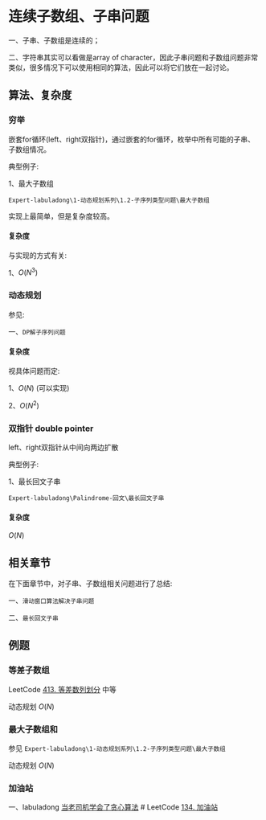 # 连续子数组、子串问题

一、子串、子数组是连续的；

二、字符串其实可以看做是array of character，因此子串问题和子数组问题非常类似，很多情况下可以使用相同的算法，因此可以将它们放在一起讨论。

## 算法、复杂度

### 穷举

嵌套for循环(left、right双指针)，通过嵌套的for循环，枚举中所有可能的子串、子数组情况。

典型例子:

1、最大子数组

`Expert-labuladong\1-动态规划系列\1.2-子序列类型问题\最大子数组`

实现上最简单，但是复杂度较高。

#### 复杂度

与实现的方式有关:

1、$O(N^3)$​



### 动态规划

参见:

一、`DP解子序列问题`



#### 复杂度

视具体问题而定:

1、$O(N)$ (可以实现)

2、$O(N^2)$​



### 双指针 double pointer

left、right双指针从中间向两边扩散

典型例子:

1、最长回文子串

`Expert-labuladong\Palindrome-回文\最长回文子串`



#### 复杂度

$O(N)$



## 相关章节

在下面章节中，对子串、子数组相关问题进行了总结: 

一、`滑动窗口算法解决子串问题`

二、`最长回文子串`



## 例题



### 等差子数组

LeetCode [413. 等差数列划分](https://leetcode-cn.com/problems/arithmetic-slices/) 中等

动态规划 $O(N)$



### 最大子数组和

参见 `Expert-labuladong\1-动态规划系列\1.2-子序列类型问题\最大子数组` 

动态规划 $O(N)$



### 加油站

一、labuladong [当老司机学会了贪心算法](https://mp.weixin.qq.com/s/k-z_oewAqMYc3vpmOm4gEQ) # LeetCode [134. 加油站](https://leetcode-cn.com/problems/gas-station/)

